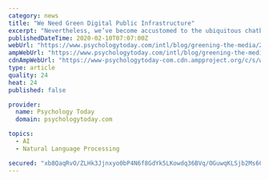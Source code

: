 ```yaml
---
category: news
title: "We Need Green Digital Public Infrastructure"
excerpt: "Nevertheless, we’ve become accustomed to the ubiquitous chatbots. A chatbot is “trained” by natural language processing (NLP), a component of AI, to understand, decipher, and generate human language. Through voice queries or typed requests, chatbots can “talk” to us while we shop, look for recommendations, or seek solutions to ..."
publishedDateTime: 2020-02-10T07:07:00Z
webUrl: "https://www.psychologytoday.com/intl/blog/greening-the-media/202002/we-need-green-digital-public-infrastructure"
ampWebUrl: "https://www.psychologytoday.com/intl/blog/greening-the-media/202002/we-need-green-digital-public-infrastructure?amp"
cdnAmpWebUrl: "https://www-psychologytoday-com.cdn.ampproject.org/c/s/www.psychologytoday.com/intl/blog/greening-the-media/202002/we-need-green-digital-public-infrastructure?amp"
type: article
quality: 24
heat: 24
published: false

provider:
  name: Psychology Today
  domain: psychologytoday.com

topics:
  - AI
  - Natural Language Processing

secured: "xb8QaqRvO/ZLHk3Jjnxyo0bP4N6f8GdYk5LKowdq36BVq/OGuwqKLSjb2Ms608q/RUVFC9NBqwVQ8sw9lZHpRP9tqDloxXbNBzS8L88Yn/vDe+I0esLXZt9vGWitqTpZng3cUBgWRlMCjYRQQ2QiBftDOjrmGRWFvzK/0SH+V24+6/VPdW4HeYVSQ4R4GmlP4ZoBeflo3qi9BqtHihksv8oYh9fgk4vSPtkIPsXWkEPCjReBSKQv+RsQrKzPkAhOYGJX0iWoSpNl8pLkPfAWdBmRZ2gGnypneNJ0L6qxeIE7EmkboT7EA+2peARCujgvzIVEEqN1WRR6a0jEOus2rSs4292A9DBu/N2PQtmENEXpJW6UyhdJnbwhEHM+d2kyCXjmnsEMlJBkjO+sPEAeh9ArT81UZMZnPYNPKDw8NtKyHw/KEhw6rOGgnNB8YX270TL5QcTRHZcNnRpBs69ZKgVtYJIs7Yz/LC+GC32WuXc=;OqXtk8c0FRzZy8pyYmHpSg=="
---
```


